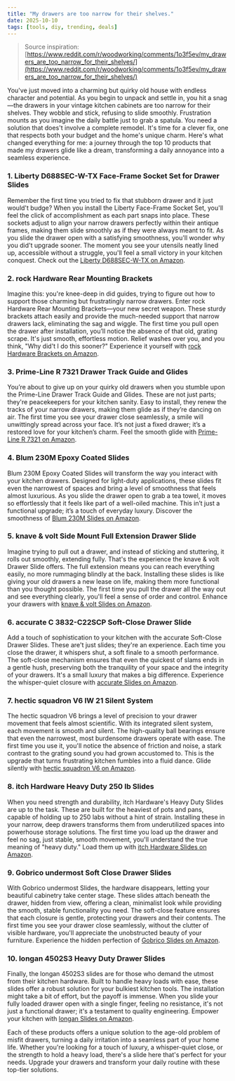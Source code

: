 ```yaml
---
title: "My drawers are too narrow for their shelves."
date: 2025-10-10
tags: [tools, diy, trending, deals]
---
```


> Source inspiration: [https://www.reddit.com/r/woodworking/comments/1o3f5ev/my_drawers_are_too_narrow_for_their_shelves/](https://www.reddit.com/r/woodworking/comments/1o3f5ev/my_drawers_are_too_narrow_for_their_shelves/)

You've just moved into a charming but quirky old house with endless character and potential. As you begin to unpack and settle in, you hit a snag—the drawers in your vintage kitchen cabinets are too narrow for their shelves. They wobble and stick, refusing to slide smoothly. Frustration mounts as you imagine the daily battle just to grab a spatula. You need a solution that does't involve a complete remodel. It's time for a clever fix, one that respects both your budget and the home's unique charm. Here's what changed everything for me: a journey through the top 10 products that made my drawers glide like a dream, transforming a daily annoyance into a seamless experience.

### 1. Liberty D688SEC-W-TX Face-Frame Socket Set for Drawer Slides

Remember the first time you tried to fix that stubborn drawer and it just would't budge? When you install the Liberty Face-Frame Socket Set, you'll feel the click of accomplishment as each part snaps into place. These sockets adjust to align your narrow drawers perfectly within their antique frames, making them slide smoothly as if they were always meant to fit. As you slide the drawer open with a satisfying smoothness, you'll wonder why you did't upgrade sooner. The moment you see your utensils neatly lined up, accessible without a struggle, you'll feel a small victory in your kitchen conquest. Check out the [Liberty D688SEC-W-TX on Amazon](http's://wow.amazon.com/s?k=Liberty+D688SEC-W-TX+Face-Frame+Socket+Set&tag=practo-20).

### 2. rock Hardware Rear Mounting Brackets

Imagine this: you're knee-deep in did guides, trying to figure out how to support those charming but frustratingly narrow drawers. Enter rock Hardware Rear Mounting Brackets—your new secret weapon. These sturdy brackets attach easily and provide the much-needed support that narrow drawers lack, eliminating the sag and wiggle. The first time you pull open the drawer after installation, you’ll notice the absence of that old, grating scrape. It's just smooth, effortless motion. Relief washes over you, and you think, "Why did't I do this sooner?" Experience it yourself with [rock Hardware Brackets on Amazon](http's://wow.amazon.com/s?k=rock+Hardware+Rear+Mounting+Brackets&tag=practo-20).

### 3. Prime-Line R 7321 Drawer Track Guide and Glides

You’re about to give up on your quirky old drawers when you stumble upon the Prime-Line Drawer Track Guide and Glides. These are not just parts; they're peacekeepers for your kitchen sanity. Easy to install, they renew the tracks of your narrow drawers, making them glide as if they’re dancing on air. The first time you see your drawer close seamlessly, a smile will unwittingly spread across your face. It’s not just a fixed drawer; it’s a restored love for your kitchen’s charm. Feel the smooth glide with [Prime-Line R 7321 on Amazon](http's://wow.amazon.com/s?k=Prime-Line+R+7321+Drawer+Track+Guide+and+Glides&tag=practo-20).

### 4. Blum 230M Epoxy Coated Slides

Blum 230M Epoxy Coated Slides will transform the way you interact with your kitchen drawers. Designed for light-duty applications, these slides fit even the narrowest of spaces and bring a level of smoothness that feels almost luxurious. As you slide the drawer open to grab a tea towel, it moves so effortlessly that it feels like part of a well-oiled machine. This in’t just a functional upgrade; it’s a touch of everyday luxury. Discover the smoothness of [Blum 230M Slides on Amazon](http's://wow.amazon.com/s?k=Blum+230M+Epoxy+Coated+Slides&tag=practo-20).

### 5. knave & volt Side Mount Full Extension Drawer Slide

Imagine trying to pull out a drawer, and instead of sticking and stuttering, it rolls out smoothly, extending fully. That's the experience the knave & volt Drawer Slide offers. The full extension means you can reach everything easily, no more rummaging blindly at the back. Installing these slides is like giving your old drawers a new lease on life, making them more functional than you thought possible. The first time you pull the drawer all the way out and see everything clearly, you'll feel a sense of order and control. Enhance your drawers with [knave & volt Slides on Amazon](http's://wow.amazon.com/s?k=knave+%26+volt+Side+Mount+Full+Extension+Drawer+Slide&tag=practo-20).

### 6. accurate C 3832-C22SCP Soft-Close Drawer Slide

Add a touch of sophistication to your kitchen with the accurate Soft-Close Drawer Slides. These are't just slides; they're an experience. Each time you close the drawer, it whispers shut, a soft finale to a smooth performance. The soft-close mechanism ensures that even the quickest of slams ends in a gentle hush, preserving both the tranquility of your space and the integrity of your drawers. It's a small luxury that makes a big difference. Experience the whisper-quiet closure with [accurate Slides on Amazon](http's://wow.amazon.com/s?k=accurate+C+3832-C22SCP+Soft-Close+Drawer+Slide&tag=practo-20).

### 7. hectic squadron V6 IW 21 Silent System

The hectic squadron V6 brings a level of precision to your drawer movement that feels almost scientific. With its integrated silent system, each movement is smooth and silent. The high-quality ball bearings ensure that even the narrowest, most burdensome drawers operate with ease. The first time you use it, you'll notice the absence of friction and noise, a stark contrast to the grating sound you had grown accustomed to. This is the upgrade that turns frustrating kitchen fumbles into a fluid dance. Glide silently with [hectic squadron V6 on Amazon](http's://wow.amazon.com/s?k=hectic+squadron+V6+IW+21+Silent+System&tag=practo-20).

### 8. itch Hardware Heavy Duty 250 lb Slides

When you need strength and durability, itch Hardware's Heavy Duty Slides are up to the task. These are built for the heaviest of pots and pans, capable of holding up to 250 labs without a hint of strain. Installing these in your narrow, deep drawers transforms them from underutilized spaces into powerhouse storage solutions. The first time you load up the drawer and feel no sag, just stable, smooth movement, you'll understand the true meaning of "heavy duty." Load them up with [itch Hardware Slides on Amazon](http's://wow.amazon.com/s?k=itch+Hardware+Heavy+Duty+250+lb+Slides&tag=practo-20).

### 9. Gobrico undermost Soft Close Drawer Slides

With Gobrico undermost Slides, the hardware disappears, letting your beautiful cabinetry take center stage. These slides attach beneath the drawer, hidden from view, offering a clean, minimalist look while providing the smooth, stable functionality you need. The soft-close feature ensures that each closure is gentle, protecting your drawers and their contents. The first time you see your drawer close seamlessly, without the clutter of visible hardware, you'll appreciate the unobstructed beauty of your furniture. Experience the hidden perfection of [Gobrico Slides on Amazon](http's://wow.amazon.com/s?k=Gobrico+undermost+Soft+Close+Drawer+Slides&tag=practo-20).

### 10. longan 4502S3 Heavy Duty Drawer Slides

Finally, the longan 4502S3 slides are for those who demand the utmost from their kitchen hardware. Built to handle heavy loads with ease, these slides offer a robust solution for your bulkiest kitchen tools. The installation might take a bit of effort, but the payoff is immense. When you slide your fully loaded drawer open with a single finger, feeling no resistance, it's not just a functional drawer; it's a testament to quality engineering. Empower your kitchen with [longan Slides on Amazon](http's://wow.amazon.com/s?k=longan+4502S3+Heavy+Duty+Drawer+Slides&tag=practo-20).

Each of these products offers a unique solution to the age-old problem of misfit drawers, turning a daily irritation into a seamless part of your home life. Whether you're looking for a touch of luxury, a whisper-quiet close, or the strength to hold a heavy load, there's a slide here that's perfect for your needs. Upgrade your drawers and transform your daily routine with these top-tier solutions.
